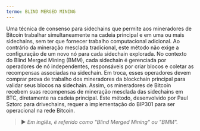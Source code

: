 ```yaml
---
termo: BLIND MERGED MINING
---
```


Uma técnica de consenso para sidechains que permite aos mineradores de Bitcoin trabalhar simultaneamente na cadeia principal e em uma ou mais sidechains, sem ter que fornecer trabalho computacional adicional. Ao contrário da mineração mesclada tradicional, este método não exige a configuração de um novo nó para cada sidechain explorada. No contexto do Blind Merged Mining (BMM), cada sidechain é gerenciada por operadores de nó independentes, responsáveis por criar blocos e coletar as recompensas associadas na sidechain. Em troca, esses operadores devem comprar prova de trabalho dos mineradores da blockchain principal para validar seus blocos na sidechain. Assim, os mineradores de Bitcoin recebem suas recompensas de mineração mesclada das sidechains em BTC, diretamente na cadeia principal. Este método, desenvolvido por Paul Sztorc para drivechains, requer a implementação do BIP301 para ser operacional na rede Bitcoin.

> ► *Em inglês, é referido como "Blind Merged Mining" ou "BMM".*